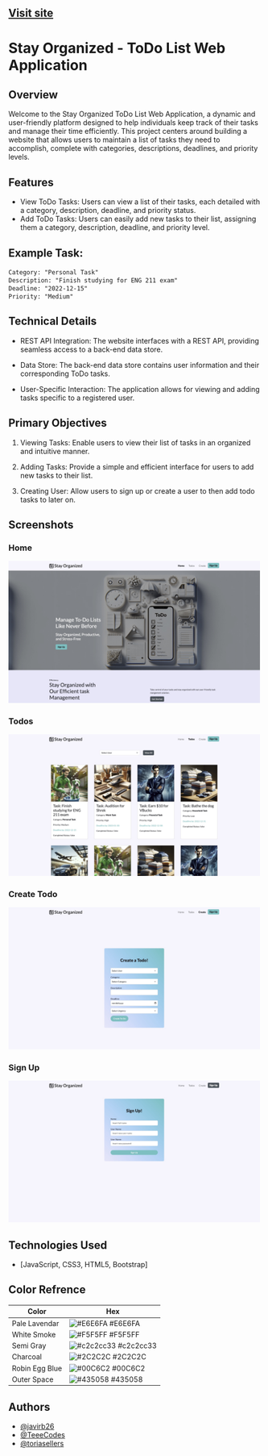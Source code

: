 
## <a href="https://javirb26.github.io/WorkBook8_StayOrganized/">Visit site</a>
# Stay Organized - ToDo List Web Application

## Overview
Welcome to the Stay Organized ToDo List Web Application, a dynamic and user-friendly platform designed to help individuals keep track of their tasks and manage their time efficiently. This project centers around building a website that allows users to maintain a list of tasks they need to accomplish, complete with categories, descriptions, deadlines, and priority levels.


## Features

* View ToDo Tasks: Users can view a list of their tasks, each detailed with a category, description, deadline, and priority status.
* Add ToDo Tasks: Users can easily add new tasks to their list, assigning them a category, description, deadline, and priority level.


## Example Task:

```
Category: "Personal Task"
Description: "Finish studying for ENG 211 exam"
Deadline: "2022-12-15"
Priority: "Medium"

```


## Technical Details
* REST API Integration: The website interfaces with a REST API, providing seamless access to a back-end data store.

* Data Store: The back-end data store contains user information and their corresponding ToDo tasks.

* User-Specific Interaction: The application allows for viewing and adding tasks specific to a registered user.
## Primary Objectives

1. Viewing Tasks: Enable users to view their list of tasks in an organized and intuitive manner.

2. Adding Tasks: Provide a simple and efficient interface for users to add new tasks to their list.

3. Creating User: Allow users to sign up or create a user to then add todo tasks to later on.

## Screenshots

### Home 
<img src="assets/screenshot/scIndex.jpeg" style='width: 500px'>

### Todos
<img src="assets/screenshot/scTodos.jpeg" style='width: 500px'>

### Create Todo
<img src="assets/screenshot/scNewTodo.jpeg" style='width: 500px'>

### Sign Up
<img src="assets/screenshot/scNewUser.jpeg" style='width: 500px'>

## Technologies Used

* [JavaScript, CSS3, HTML5, Bootstrap]

## Color Refrence

| Color             | Hex                                                                |
| ----------------- | ------------------------------------------------------------------ |
| Pale Lavendar | ![#E6E6FA](https://via.placeholder.com/10/E6E6FA?text=+) #E6E6FA |
| White Smoke | ![#F5F5FF](https://via.placeholder.com/10/F5F5FF?text=+) #F5F5FF |
| Semi Gray| ![#c2c2cc33](https://via.placeholder.com/10/c2c2cc33?text=+) #c2c2cc33 |
| Charcoal | ![#2C2C2C](https://via.placeholder.com/10/2c2c2c?text=+) #2C2C2C |
| Robin Egg Blue | ![#00C6C2](https://via.placeholder.com/10/00C6C2?text=+) #00C6C2 |
| Outer Space | ![#435058](https://via.placeholder.com/10/435058?text=+) #435058 |

## Authors

- [@javirb26](https://www.github.com/javirb26)
- [@TeeeCodes](https://www.github.com/TeeeCodes)
- [@toriasellers](https://www.github.com/toriasellers)


